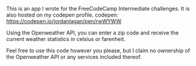 This is an app I wrote for the FreeCodeCamp Intermediate challenges. It is also hosted on my codepen profile.
	codepen: https://codepen.io/jordanlagan/pen/rwWYWW

Using the Openweather API, you can enter a zip code and receive the current weather statistics in celsius or farenheit. 

Feel free to use this code however you please, but I claim no ownership of the Openweather API or any services included thereof.